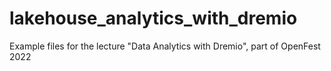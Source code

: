 # lakehouse_analytics_with_dremio
Example files for the lecture "Data Analytics with Dremio", part of OpenFest 2022
